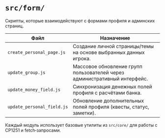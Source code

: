 # `src/form/`

Скрипты, которые взаимодействуют с формами профиля и админских страниц.

| Файл | Назначение |
|------|------------|
| `create_personal_page.js` | Создание личной страницы/темы на основе выбранных данных игрока. |
| `update_group.js` | Массовое обновление групп пользователей через административный интерфейс. |
| `update_money_field.js` | Синхронизация денежных полей профиля с расчётами банка. |
| `update_personal_field.js` | Обновление дополнительных полей профиля (квесты, статус, заметки). |

Каждый модуль использует базовые утилиты из `src/core/` для работы с CP1251 и fetch‑запросами.
